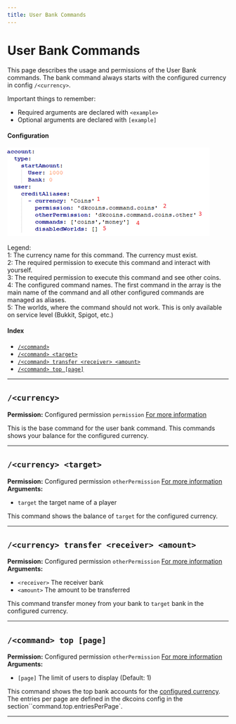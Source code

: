 ```yaml
---
title: User Bank Commands
---
```


# User Bank Commands

This page describes the usage and permissions of the User Bank commands. The bank command always 
starts with the configured currency in config `/<currency>`.

Important things to remember:

* Required arguments are declared with ```<example>```
* Optional arguments are declared with ```[example]```

#### Configuration
![img.png](../../assets/images/user-bank-command-configuration.png)

Legend:<br/>
1: The currency name for this command. The currency must exist.<br/>
2: The required permission to execute this command and interact with yourself.<br/>
3: The required permission to execute this command and see other coins.<br/>
4: The configured command names. The first command in the array is the main name of the command and all other configured commands are managed as aliases.<br/>
5: The worlds, where the command should not work. This is only available on service level (Bukkit, Spigot, etc.)<br/>

#### Index

* [```/<command>```](#bank-list)
* [```/<command> <target>```](#bank-list)
* [```/<command> transfer <receiver> <amount>```](#bank-list)
* [```/<command> top [page]```](#bank-list)
***

## **```/<currency>```**

**Permission:** Configured permission ``permission`` [For more information](#Configuration)<br/>

This is the base command for the user bank command. This commands shows your balance for the configured currency.

***

## **```/<currency> <target>```**

**Permission:** Configured permission ``otherPermission`` [For more information](#Configuration)<br/>
**Arguments:**
* `target` the target name of a player

This command shows the balance of ``target`` for the configured currency.

***

## **```/<currency> transfer <receiver> <amount>```**

**Permission:** Configured permission ``otherPermission`` [For more information](#Configuration)<br/>
**Arguments:**
* `<receiver>` The receiver bank
* `<amount>` The amount to be transferred

This command transfer money from your bank to ``target`` bank in the configured currency. 

***

## **```/<command> top [page]```**

**Permission:** Configured permission ``otherPermission`` [For more information](#Configuration)<br/>
**Arguments:**
* `[page]` The limit of users to display (Default: 1)

This command shows the top bank accounts for the [configured currency](#Configuration). The entries per 
page are defined in the dkcoins config in the section``command.top.entriesPerPage`.

***